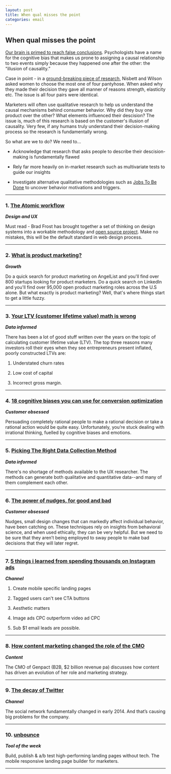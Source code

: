 ```yaml
---
layout: post
title: When qual misses the point
categories: email
---
```


## When qual misses the point

[Our brain is primed to reach false conclusions][brain]. Psychologists have a name for the cognitive bias that makes us prone to assigning a causal relationship to two events simply because they happened one after the other: the “illusion of causality.”

Case in point - in a [ground-breaking piece of research][panty], Nisbett and Wilson asked women to choose the most one of four pantyhose. When asked why they made their decision they gave all manner of reasons strength, elasticity etc. The issue is all four pairs were identical.

Marketers will often use qualitative research to help us understand the causal mechanisms behind consumer behavior. Why did they buy one product over the other? What elements influenced their descision? The issue is, much of this research is based on the customer's illusion of causality. Very few, if any humans truly understand their decision-making process so the research is fundamentally wrong.

So what are we to do? We need to...

* Acknowledge that research that asks people to describe their descision-making is fundamentally flawed

* Rely far more heavily on in-market research such as multivariate tests to guide our insights

* Investigate alternative qualitative methodologies such as [Jobs To Be Done][jtbd] to uncover behavior motivations and triggers.

[jtbd]:http://jobstobedone.org/

[panty]:http://people.virginia.edu/~tdw/nisbett&wilson.pdf

[brain]:http://fivethirtyeight.com/features/your-brain-is-primed-to-reach-false-conclusions/

[fastslow]:https://www.youtube.com/watch?v=qzJxAmJmj8w

***

### 1. [The Atomic workflow][atomic]
_<strong>Design and UX</strong>_

Must read - Brad Frost has brought together a set of thinking on design systems into a workable methodology and [open source project][patternlab]. Make no mistakes, this will be the default standard in web design process.

[patternlab]:http://patternlab.io/

[atomic]:http://atomicdesign.bradfrost.com/

***

### 2. [What is product marketing?][productmarketing]
_<strong>Growth</strong>_

Do a quick search for product marketing on AngelList and you'll find over 800 startups looking for product marketers. Do a quick search on LinkedIn and you'll find over 95,000 open product marketing roles across the U.S alone. But what exactly is product marketing? Well, that's where things start to get a little fuzzy.

[productmarketing]:http://blog.driftt.stfi.re/what-is-product-marketing?sf=kdbwzk

***

### 3. [Your LTV (customer lifetime value) math is wrong][ltv]
_<strong>Data informed</strong>_

There has been a lot of good stuff written over the years on the topic of calculating customer lifetime value (LTV). The top three reasons many investors roll their eyes when they see entrepreneurs present inflated, poorly constructed LTVs are:

1. Understated churn rates

2. Low cost of capital

3. Incorrect gross margin.

[ltv]:http://bostonvcblog.typepad.stfi.re/vc/2015/10/your-ltv-math-is-wrong.html?sf=ppbpgd

***

### 4. [18 cognitive biases you can use for conversion optimization][cogbias]
_<strong>Customer obsessed</strong>_

Persuading completely rational people to make a rational decision or take a rational action would be quite easy. Unfortunately, you’re stuck dealing with irrational thinking, fuelled by cognitive biases and emotions.

[cogbias]:http://conversionxl.stfi.re/cognitive-biases-in-cro/?sf=exwxgp

***

### 5. [Picking The Right Data Collection Method][datacol]
_<strong>Data informed</strong>_

There's no shortage of methods available to the UX researcher. The methods can generate both qualitative and quantitative data--and many of them complement each other.

[datacol]:http://www.measuringu.stfi.re/blog/data-collection.php?sf=npglxp

***

### 6. [The power of nudges, for good and bad][nudges]
_<strong>Customer obsessed</strong>_

Nudges, small design changes that can markedly affect individual behavior, have been catching on. These techniques rely on insights from behavioral science, and when used ethically, they can be very helpful. But we need to be sure that they aren’t being employed to sway people to make bad decisions that they will later regret.

[nudges]:http://www.nytimes.stfi.re/2015/11/01/upshot/the-power-of-nudges-for-good-and-bad.html?_r=3&sf=kdbdva

***

### 7. [5 things i learned from spending thousands on Instagram ads][instad]
_<strong>Channel</strong>_

1. Create mobile specific landing pages

2. Tagged users can't see CTA buttons

3. Aesthetic matters

4. Image ads CPC outperform video ad CPC

5. Sub $1 email leads are possible.

[instad]:http://www.reddit.stfi.re/r/marketing/comments/3qqx3a/5_things_i_learned_from_spending_thousands_on/?sf=dryrbx

***

### 8. [How content marketing changed the role of the CMO][contentcmo]
_<strong>Content</strong>_

The CMO of Genpact (B2B, $2 billion revenue pa) discusses how content has driven an evolution of her role and marketing strategy.

[contentcmo]:http://contently.stfi.re/strategist/2015/10/30/how-content-marketing-changed-the-role-of-the-cmo-2/?sf=vnpnxj

***

### 9. [The decay of Twitter][twitdecay]
_<strong>Channel</strong>_

The social network fundamentally changed in early 2014. And that’s causing big problems for the company.

[twitdecay]:http://www.theatlantic.stfi.re/technology/archive/2015/11/conversation-smoosh-twitter-decay/412867/?sf=ydpwyj

***

### 10. [unbounce][unbounce]
_<strong>Tool of the week</strong>_

Build, publish & a/b test high-performing landing pages without tech. The mobile responsive landing page builder for marketers.

[unbounce]:http://unbounce.com/

***
